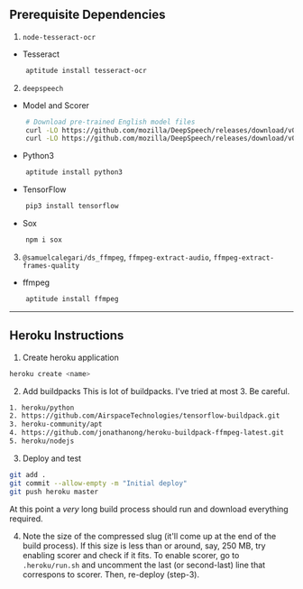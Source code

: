 ## Prerequisite Dependencies

1. `node-tesseract-ocr`
- Tesseract
```sh
	aptitude install tesseract-ocr
```

2. `deepspeech`
- Model and Scorer
```sh
	# Download pre-trained English model files
	curl -LO https://github.com/mozilla/DeepSpeech/releases/download/v0.8.1/deepspeech-0.8.1-models.pbmm
	curl -LO https://github.com/mozilla/DeepSpeech/releases/download/v0.8.1/deepspeech-0.8.1-models.scorer
```
- Python3
```sh
	aptitude install python3
```
- TensorFlow
```sh
	pip3 install tensorflow
```
- Sox
```sh
	npm i sox
```

3. `@samuelcalegari/ds_ffmpeg`, `ffmpeg-extract-audio`, `ffmpeg-extract-frames-quality`
- ffmpeg
```sh
	aptitude install ffmpeg
```

---

## Heroku Instructions
1. Create heroku application
```sh
heroku create <name>
```

2. Add buildpacks
This is lot of buildpacks. I've tried at most 3. Be careful.
```sh
1. heroku/python
2. https://github.com/AirspaceTechnologies/tensorflow-buildpack.git
3. heroku-community/apt
4. https://github.com/jonathanong/heroku-buildpack-ffmpeg-latest.git
5. heroku/nodejs
```

3. Deploy and test
```sh
git add .
git commit --allow-empty -m "Initial deploy"
git push heroku master
```
At this point a *very* long build process should run and download everything required.

4. Note the size of the compressed slug (it'll come up at the end of the build process).
If this size is less than or around, say, 250 MB, try enabling scorer and check if it fits.
To enable scorer, go to `.heroku/run.sh` and uncomment the last (or second-last) line that correspons to scorer.
Then, re-deploy (step-3).